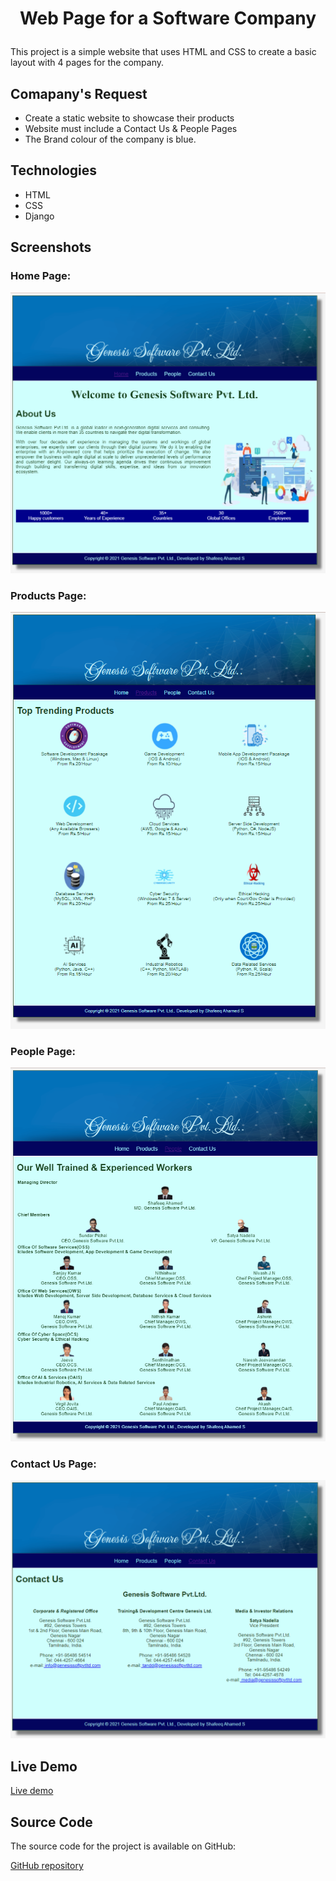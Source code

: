# <p align="center">Web Page for a Software Company</p>

This project is a simple website that uses HTML and CSS to create a basic layout with 4 pages for the company.

## Comapany's Request
- Create a static website to showcase their products
- Website must include a Contact Us & People Pages
- The Brand colour of the company is blue.

## Technologies

* HTML
* CSS
* Django

## Screenshots

### Home Page:
![output](./images/home.png)
### Products Page:
![output](./images/products.png)
### People Page:
![output](./images/peoples.png)
### Contact Us Page:
![output](./images/contactus.png)

## Live Demo

[Live demo]()

## Source Code

The source code for the project is available on GitHub:

[GitHub repository](https://github.com/shafeeqahameds/productcompanywebsite)
